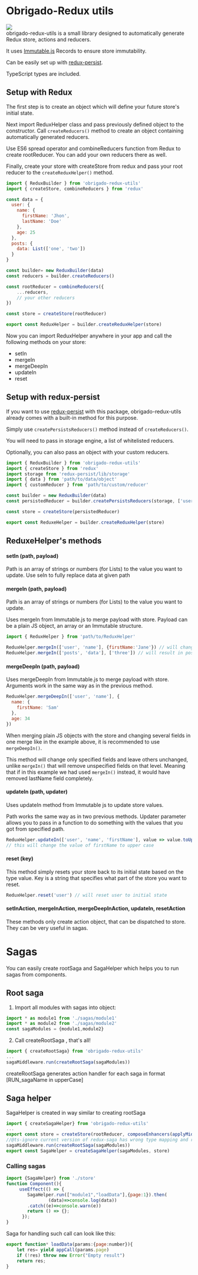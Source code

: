 # Obrigado-Redux utils
<div>	
	<a href="https://badge.fury.io/js/obrigado-redux-utils">
		<img src="https://badge.fury.io/js/obrigado-redux-utils.svg">
	</a>
</div>	
obrigado-redux-utils is a small library designed to automatically generate Redux store, actions and reducers. 

It uses [Immutable.js](https://immutable-js.github.io/immutable-js/) Records to ensure store immutability.

Can be easily set up with [redux-persist](https://github.com/rt2zz/redux-persist).

TypeScript types are included.

## Setup with Redux
The first step is to create an object which will define your future store's initial state.

Next import ReduxHelper class and pass previously defined object to the constructor. Call ```createReducers()``` method to create an object containing automatically generated reducers.

Use ES6 spread operator and combineReducers function from Redux to create rootReducer. You can add your own reducers there as well. 

Finally, create your store with createStore from redux and pass your root reducer to the ```createReduxHelper()``` method.

```javascript
import { ReduxBuilder } from 'obrigado-redux-utils'
import { createStore, combineReducers } from 'redux'

const data = {
  user: {
    name: {
      firstName: 'Jhon',
      lastName: 'Doe'
    },
    age: 25
  },
  posts: {
    data: List(['one', 'two'])
  }
}

const builder= new ReduxBuilder(data)
const reducers = builder.createReducers()

const rootReducer = combineReducers({
    ...reducers,
    // your other reducers
})

const store = createStore(rootReducer)

export const ReduxHelper = builder.createReduxHelper(store)
``` 

Now you can import ReduxHelper anywhere in your app and call the following methods on your store:
* setIn
* mergeIn
* mergeDeepIn
* updateIn
* reset

## Setup with redux-persist
If you want to use [redux-persist](https://github.com/rt2zz/redux-persist) with this package, obrigado-redux-utils already comes with a built-in method for this purpose.

Simply use ```createPersistsReducers()``` method instead of ```createReducers()```.

You will need to pass in storage engine, a list of whitelisted reducers. 

Optionally, you can also pass an object with your custom reducers.

```javascript
import { ReduxBuilder } from 'obrigado-redux-utils'
import { createStore } from 'redux'
import storage from 'redux-persist/lib/storage'
import { data } from 'path/to/data/object'
import { customReducer } from 'path/to/custom/reducer'

const builder = new ReduxBuilder(data)
const persistedReducer = builder.createPersistsReducers(storage, ['user', 'custom'], { custom: customReducer })

const store = createStore(persistedReducer)

export const ReduxeHelper = builder.createReduxHelper(store)
```

## ReduxeHelper's  methods 

#### setIn (path, payload)
Path is an array of strings or numbers (for Lists) to the value you want to update.
Use seIn to fully replace data at given path
#### mergeIn (path, payload)
Path is an array of strings or numbers (for Lists) to the value you want to update.

Uses mergeIn from Immutable.js to merge payload with store. Payload can be a plain JS object, an array or an Immutable structure.

```javascript
import { ReduxHelper } from 'path/to/ReduxHelper'

ReduxHelper.mergeIn(['user', 'name'], {firstName:'Jane'}) // will change firstName from John to Jane
ReduxHelper.mergeIn(['posts', 'data'], ['three']) // will result in posts.data = ['one', 'two', 'three']
```
#### mergeDeepIn (path, payload)

Uses mergeDeepIn from Immutable.js to merge payload with store. Arguments work in the same way as in the previous method.

```javascript
ReduxHelper.mergeDeepIn(['user', 'name'], {
  name: {
    firstName: 'Sam'
  },
  age: 34
})
```
When merging plain JS objects with the store and changing several fields in one merge like in the example above, it is recommended to use ```mergeDeepIn()```. 

This method will change only specified fields and leave others unchanged, unlike ```mergeIn()``` that will remove unspecified fields on that level. Meaning that if in this example we had used ```mergeIn()``` instead, it would have removed lastName field completely. 

#### updateIn (path, updater)
Uses updateIn method from Immutable js to update store values.

Path works the same way as in two previous methods.
Updater parameter allows you to pass in a function to do something with the values that you got from specified path.  

```javascript
ReduxHelper.updateIn(['user', 'name', 'firstName'], value => value.toUpperCase())
// this will change the value of firstName to upper case
```

#### reset (key)
This method simply resets your store back to its initial state based on the type value.
Key is a string that specifies what part of the store you want to reset.
```javascript
ReduxHelper.reset('user') // will reset user to initial state
``` 
#### setInAction, mergeInAction, mergeDeepInAction, updateIn, resetAction
These methods only create action object, that can be dispatched to store. They can be very useful in sagas.

# Sagas
You can easily create rootSaga and SagaHelper which helps you to run sagas from components.
## Root saga
1. Import all modules with sagas into object:
```javascript
import * as module1 from './sagas/module1'
import * as module2 from './sagas/module2'
const sagaModules = {module1,module2}
``` 
2. Call createRootSaga , that's all! 
```javascript 
import { createRootSaga} from 'obrigado-redux-utils'
...
sagaMiddleware.run(createRootSaga(sagaModules))
```
createRootSaga generates action handler for each saga in format \[RUN_sagaName in upperCase\]
## Saga helper
SagaHelper is created in way similar to creating rootSaga
```javascript  
import { createSagaHelper} from 'obrigado-redux-utils'
...
export const store = createStore(rootReducer, composeEnhancers(applyMiddleware(sagaMiddleware)))
//@ts-ignore current version of redux-saga has wrong type mapping and reuires 2 args
sagaMiddleware.run(createRootSaga(sagaModules))
export const SagaHelper = createSagaHelper(sagaModules, store)
```
### Calling sagas
```javascript  
import {SagaHelper} from './store'
function Component(){
     useEffect(() => {
        SagaHelper.run(["module1","loadData"],{page:1}).then(
                (data)=>console.log(data))
        .catch((e)=>console.warn(e))
        return () => {};
      });
}
```
Saga for handling such call can look like this:
```javascript   
export function* loadData(params:{page:number}){
    let res= yield appCall(params.page)
    if (!res) throw new Error("Empty result")
    return res;
} 
```
